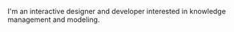 I'm an interactive designer and developer interested in knowledge management and modeling.
<!---
dsriseah/dsriseah is a ✨ special ✨ repository because its `README.md` (this file) appears on your GitHub profile.
You can click the Preview link to take a look at your changes.
--->
